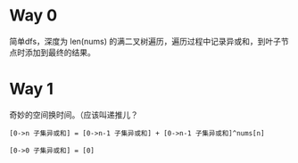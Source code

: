 # Way 0

简单dfs，深度为 len(nums) 的满二叉树遍历，遍历过程中记录异或和，到叶子节点时添加到最终的结果。

# Way 1

奇妙的空间换时间。（应该叫递推儿？

```
[0->n 子集异或和] = [0->n-1 子集异或和] + [0->n-1 子集异或和]^nums[n]

[0->0 子集异或和] = [0]
```

